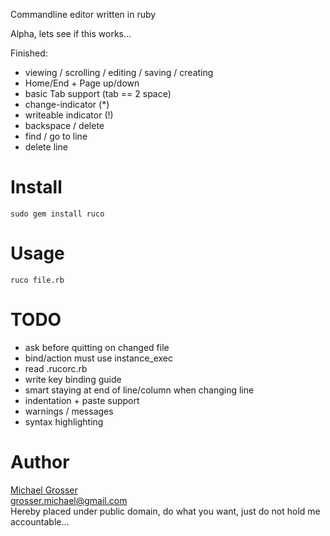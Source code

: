 Commandline editor written in ruby

Alpha, lets see if this works...

Finished:

 - viewing / scrolling / editing / saving / creating
 - Home/End + Page up/down
 - basic Tab support (tab == 2 space)
 - change-indicator (*)
 - writeable indicator (!)
 - backspace / delete
 - find / go to line
 - delete line

Install
=======
    sudo gem install ruco

Usage
=====
    ruco file.rb

TODO
=====
 - ask before quitting on changed file
 - bind/action must use instance_exec
 - read .rucorc.rb
 - write key binding guide
 - smart staying at end of line/column when changing line
 - indentation + paste support
 - warnings / messages
 - syntax highlighting

Author
======
[Michael Grosser](http://grosser.it)  
grosser.michael@gmail.com  
Hereby placed under public domain, do what you want, just do not hold me accountable...
